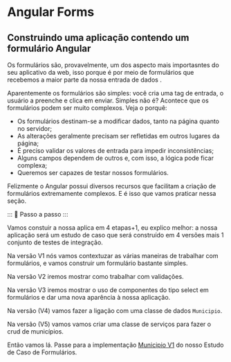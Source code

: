 # Angular Forms

##  Construindo uma aplicação contendo um formulário Angular

Os formulários são, provavelmente, um dos aspecto mais importasntes do seu aplicativo da web, isso porque é por meio de formulários que recebemos a maior parte da nossa entrada  de dados .

Aparentemente os formulários são simples: você cria uma tag de entrada, o usuário a preenche e clica em enviar. Simples não é?
Acontece que os formulários podem ser muito complexos. Veja o porquê:

- Os formulários destinam-se a modificar dados, tanto na página quanto no servidor;
- As alterações geralmente precisam ser refletidas em outros lugares da página;
- É preciso validar os valores de entrada para impedir inconsistências;
- Alguns campos dependem de outros e, com isso, a lógica pode ficar complexa;
- Queremos ser capazes de testar nossos formulários.

Felizmente o Angular possui diversos recursos que facilitam a criação de formulários extremamente complexos. E é isso que vamos praticar nessa seção.


::: :walking: Passo a passo :::  

Vamos constuir a nossa aplica em 4 etapas+1, eu explico melhor: a nossa aplicação será um estudo de caso que será construído em 4 versões mais 1 conjunto de testes de integração.

Na versão V1 nós vamos contextuzar as várias maneiras de trabalhar com formulários, e vamos construir um formulário bastante simples.

Na versão V2 iremos mostrar como trabalhar com validações.

Na versão V3 iremos mostrar o uso de  componentes do tipo select em formulários e dar uma nova aparência à nossa aplicação.

Na  versão (V4) vamos fazer a ligação com uma classe de dados `Municipio`.

Na  versão (V5) vamos vamos criar uma classe de serviços para fazer o crud de municípios.

Então vamos lá. Passe para a implementação [Municipio V1](README.V1.md) do nosso Estudo de Caso de Formulários.